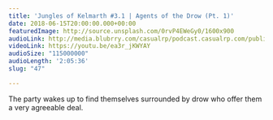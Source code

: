 ```yaml
---
title: 'Jungles of Kelmarth #3.1 | Agents of the Drow (Pt. 1)'
date: 2018-06-15T20:00:00.000+00:00
featuredImage: http://source.unsplash.com/0rvP4EWeGy0/1600x900
audioLink: http://media.blubrry.com/casualrp/podcast.casualrp.com/public/Chapter%203%20Ep.%201%20_%20Agents%20of%20the%20Drow%20(Part%201).mp3
videoLink: https://youtu.be/ea3r_jKWYAY
audioSize: "115000000"
audioLength: '2:05:36'
slug: "47"

---
```

The party wakes up to find themselves surrounded by drow who offer them a very agreeable deal.